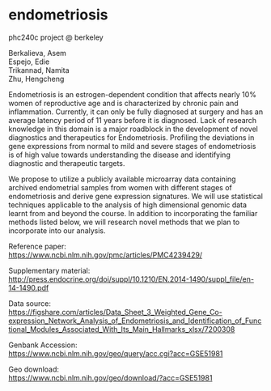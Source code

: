 # endometriosis
phc240c project @ berkeley

Berkalieva, Asem
<br>
Espejo, Edie
<br>
Trikannad, Namita
<br>
Zhu, Hengcheng

Endometriosis is an estrogen-dependent condition that affects nearly 10% women of reproductive age and is characterized by chronic pain and inflammation. Currently, it can only be fully diagnosed at surgery and has an average latency period of 11 years before it is diagnosed. Lack of research knowledge in this domain is a major roadblock in the development of novel diagnostics and therapeutics for Endometriosis. Profiling the deviations in gene expressions from normal to mild and severe stages of endometriosis is of high value towards understanding the disease and identifying diagnostic and therapeutic targets.

We propose to utilize a publicly available microarray data containing archived endometrial samples from women with different stages of endometriosis and derive gene expression signatures.  We will use statistical techniques applicable to the analysis of high dimensional genomic data learnt from and beyond the course. In addition to incorporating the familiar methods listed below, we will research novel methods that we plan to incorporate into our analysis.

Reference paper:
<br>
https://www.ncbi.nlm.nih.gov/pmc/articles/PMC4239429/
<br>

Supplementary material:
<br>
http://press.endocrine.org/doi/suppl/10.1210/EN.2014-1490/suppl_file/en-14-1490.pdf
<br>

Data source:
<br>
https://figshare.com/articles/Data_Sheet_3_Weighted_Gene_Co-expression_Network_Analysis_of_Endometriosis_and_Identification_of_Functional_Modules_Associated_With_Its_Main_Hallmarks_xlsx/7200308
<br>

Genbank Accession:
<br>
https://www.ncbi.nlm.nih.gov/geo/query/acc.cgi?acc=GSE51981
<br>

Geo download:
<br>
https://www.ncbi.nlm.nih.gov/geo/download/?acc=GSE51981
